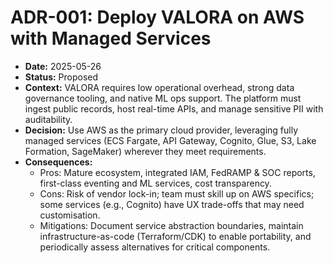 # ADR-001: Deploy VALORA on AWS with Managed Services

- **Date:** 2025-05-26
- **Status:** Proposed
- **Context:** VALORA requires low operational overhead, strong data governance tooling, and native ML ops support. The platform must ingest public records, host real-time APIs, and manage sensitive PII with auditability.
- **Decision:** Use AWS as the primary cloud provider, leveraging fully managed services (ECS Fargate, API Gateway, Cognito, Glue, S3, Lake Formation, SageMaker) wherever they meet requirements.
- **Consequences:**
  - Pros: Mature ecosystem, integrated IAM, FedRAMP & SOC reports, first-class eventing and ML services, cost transparency.
  - Cons: Risk of vendor lock-in; team must skill up on AWS specifics; some services (e.g., Cognito) have UX trade-offs that may need customisation.
  - Mitigations: Document service abstraction boundaries, maintain infrastructure-as-code (Terraform/CDK) to enable portability, and periodically assess alternatives for critical components.
